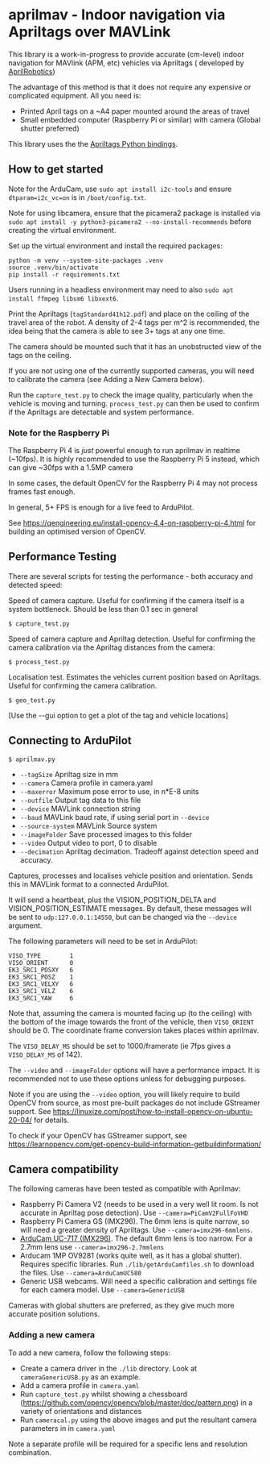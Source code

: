 # aprilmav - Indoor navigation via Apriltags over MAVLink

This library is a work-in-progress to provide accurate (cm-level)
indoor navigation for MAVlink (APM, etc) vehicles via Apriltags (
developed by [AprilRobotics](https://april.eecs.umich.edu/))

The advantage of this method is that it does not require any expensive
or complicated equipment. All you need is:
- Printed April tags on a ~A4 paper mounted around the areas of travel
- Small embedded computer (Raspberry Pi or similar) with camera (Global shutter preferred)

This library uses the the [Apriltags Python bindings](https://github.com/WillB97/pyapriltags).

## How to get started

Note for the ArduCam, use ``sudo apt install i2c-tools`` and ensure ``dtparam=i2c_vc=on`` is in ``/boot/config.txt``.

Note for using libcamera, ensure that the picamera2 package is installed via ``sudo apt install -y python3-picamera2 --no-install-recommends``
before creating the virtual environment.

Set up the virtual environment and install the required packages:

```
python -m venv --system-site-packages .venv
source .venv/bin/activate
pip install -r requirements.txt
```

Users running in a headless environment may need to also ``sudo apt install ffmpeg libsm6 libxext6``.

Print the Apriltags (``tagStandard41h12.pdf``) and place on the ceiling of the travel area of the robot. A density of 2-4 tags per m^2 is recommended, the idea being that the camera is able to see 3+ tags at any one time.

The camera should be mounted such that it has an unobstructed view of the tags on the ceiling.

If you are not using one of the currently supported cameras, you will need to calibrate the camera (see Adding a New Camera below).

Run the ``capture_test.py`` to check the image quality, particularly when the vehicle is moving and turning. ``process_test.py`` can then be used to confirm if the Apriltags are detectable and system performance.

### Note for the Raspberry Pi

The Raspberry Pi 4 is *just* powerful enough to run aprilmav in realtime (~10fps). It is highly recommended
to use the Raspberry Pi 5 instead, which can give ~30fps with a 1.5MP camera

In some cases, the default OpenCV for the Raspberry Pi 4 may not process frames fast enough.

In general, 5+ FPS is enough for a live feed to ArduPilot.

See https://qengineering.eu/install-opencv-4.4-on-raspberry-pi-4.html for building an optimised
version of OpenCV.

## Performance Testing

There are several scripts for testing the performance - both accuracy and
detected speed:

Speed of camera capture. Useful for confirming if the camera itself is a system
bottleneck. Should be less than 0.1 sec in general

```
$ capture_test.py
```

Speed of camera capture and Apriltag detection. Useful for confirming the camera
calibration via the Apriltag distances from the camera:
```
$ process_test.py
```

Localisation test. Estimates the vehicles current position based on Apriltags. Useful
for confirming the camera calibration.

```
$ geo_test.py
```
[Use the --gui option to get a plot of the tag and vehicle locations]

## Connecting to ArduPilot

```
$ aprilmav.py
```

- ``--tagSize``       Apriltag size in mm
- ``--camera``        Camera profile in camera.yaml
- ``--maxerror``      Maximum pose error to use, in n*E-8 units
- ``--outfile``       Output tag data to this file
- ``--device``        MAVLink connection string
- ``--baud``          MAVLink baud rate, if using serial port in ``--device``
- ``--source-system`` MAVLink Source system
- ``--imageFolder``   Save processed images to this folder
- ``--video``         Output video to port, 0 to disable
- ``--decimation``    Apriltag decimation. Tradeoff against detection speed and accuracy.
    
Captures, processes and localises vehicle position and orientation. Sends this in MAVLink format
to a connected ArduPilot.

It will send a heartbeat, plus the VISION_POSITION_DELTA and VISION_POSITION_ESTIMATE messages. By default, these messages will be sent to ``udp:127.0.0.1:14550``, but can be changed via the ``--device`` argument.

The following parameters will need to be set in ArduPilot:

```
VISO_TYPE        1
VISO_ORIENT      0
EK3_SRC1_POSXY   6
EK3_SRC1_POSZ    1
EK3_SRC1_VELXY   6
EK3_SRC1_VELZ    6
EK3_SRC1_YAW     6
```

Note that, assuming the camera is mounted facing up (to the ceiling) with the bottom of the image towards the front of the vehicle, then ``VISO_ORIENT`` should be 0. The coordinate frame conversion takes places within aprilmav.

The ``VISO_DELAY_MS`` should be set to 1000/framerate (ie 7fps gives a ``VISO_DELAY_MS`` of 142).

The ``--video`` and ``--imageFolder`` options will have a performance impact. It is recommended not to use these options unless for debugging purposes.

Note if you are using the ``--video`` option, you will likely require to build OpenCV from source, as most pre-built
packages do not include GStreamer support. See https://linuxize.com/post/how-to-install-opencv-on-ubuntu-20-04/ for
details.

To check if your OpenCV has GStreamer support, see https://learnopencv.com/get-opencv-build-information-getbuildinformation/

## Camera compatibility

The following cameras have been tested as compatible with Aprilmav:

- Raspberry Pi Camera V2 (needs to be used in a very well lit room. Is not accurate in Apriltag pose detection). Use ``--camera=PiCamV2FullFoVHD``
- Raspberry Pi Camera GS (IMX296). The 6mm lens is quite narrow, so will need a greater density of Apriltags. Use ``--camera=imx296-6mmlens``. 
- [ArduCam UC-717 (IMX296)](https://www.arducam.com/product/1-58mp-imx296-color-global-shutter-camera-module-with-m12-lens-for-raspberry-pi/). The default 6mm lens is too narrow. For a 2.7mm lens use ``--camera=imx296-2.7mmlens``
- Arducam 1MP OV9281 (works quite well, as it has a global shutter). Requires specific libraries. Run ``./lib/getArduCamfiles.sh`` to download the files. Use ``--camera=ArduCamUC580``
- Generic USB webcams. Will need a specific calibration and settings file for each camera model. Use ``--camera=GenericUSB``

Cameras with global shutters are preferred, as they give much more accurate position solutions.

### Adding a new camera

To add a new camera, follow the following steps:

- Create a camera driver in the ``./lib`` directory. Look at ``cameraGenericUSB.py`` as an example.
- Add a camera profile in ``camera.yaml``
- Run ``capture_test.py`` whilst showing a chessboard (https://github.com/opencv/opencv/blob/master/doc/pattern.png) in a variety of orientations and distances
- Run ``cameracal.py`` using the above images and put the resultant camera parameters in in ``camera.yaml``

Note a separate profile will be required for a specific lens and resolution combination.

